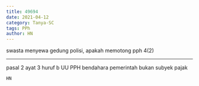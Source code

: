 ```yaml
---
title: 49694
date: 2021-04-12
category: Tanya-SC
tags: PPh
author: HN
---
```


swasta menyewa gedung polisi, apakah memotong pph 4(2)

---

pasal 2 ayat 3 huruf b UU PPH bendahara pemerintah bukan subyek pajak

`HN`
